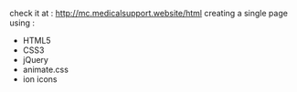 check it at : http://mc.medicalsupport.website/html
creating a single page using :
- HTML5
- CSS3
- jQuery
- animate.css
- ion icons
